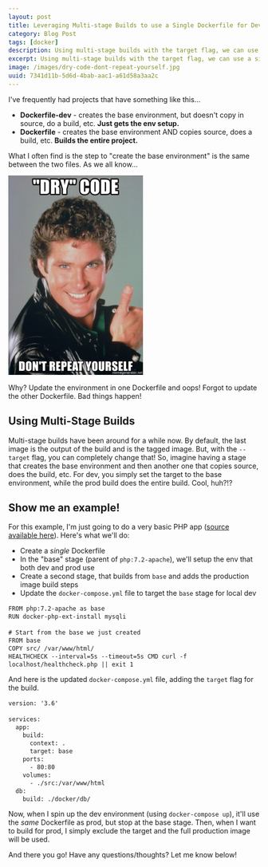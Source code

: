```yaml
---
layout: post
title: Leveraging Multi-stage Builds to use a Single Dockerfile for Dev and Prod
category: Blog Post
tags: [docker]
description: Using multi-stage builds with the target flag, we can use a single Dockerfile for dev and prod
excerpt: Using multi-stage builds with the target flag, we can use a single Dockerfile for dev and prod
image: /images/dry-code-dont-repeat-yourself.jpg
uuid: 7341d11b-5d6d-4bab-aac1-a61d58a3aa2c
---
```


I've frequently had projects that have something like this...

- **Dockerfile-dev** - creates the base environment, but doesn't copy in source, do a build, etc. **Just gets the env setup.**
- **Dockerfile** - creates the base environment AND copies source, does a build, etc. **Builds the entire project.**

What I often find is the step to "create the base environment" is the same between the two files. As we all know...

<div class="text-center">
  <img alt="Don't repeat yourself" src="/images/dry-code-dont-repeat-yourself.jpg" style="height:400px;" />
</div>

Why? Update the environment in one Dockerfile and oops! Forgot to update the other Dockerfile. Bad things happen!

## Using Multi-Stage Builds

Multi-stage builds have been around for a while now. By default, the last image is the output of the build and is the tagged image. But, with the `--target` flag, you can completely change that! So, imagine having a stage that creates the base environment and then another one that copies source, does the build, etc. For dev, you simply set the target to the base environment, while the prod build does the entire build. Cool, huh?!?


## Show me an example!

For this example, I'm just going to do a very basic PHP app ([source available here](https://github.com/mikesir87/docker-lamp-demo)). Here's what we'll do:

- Create a _single_ Dockerfile
- In the "base" stage (parent of `php:7.2-apache`), we'll setup the env that both dev and prod use
- Create a second stage, that builds from `base` and adds the production image build steps
- Update the `docker-compose.yml` file to target the `base` stage for local dev

<pre class="no-wrap language-dockerfile" data-title="Dockerfile"><code class="dockerfile">FROM php:7.2-apache as base
RUN docker-php-ext-install mysqli

# Start from the base we just created
FROM base
COPY src/ /var/www/html/
HEALTHCHECK --interval=5s --timeout=5s CMD curl -f localhost/healthcheck.php || exit 1
</code></pre>

And here is the updated `docker-compose.yml` file, adding the `target` flag for the build.

<pre class="no-wrap language-yaml" data-title="docker-compose.yml"><code class="yaml">version: '3.6'

services:
  app:
    build:
      context: .
      target: base
    ports:
      - 80:80
    volumes:
      - ./src:/var/www/html
  db:
    build: ./docker/db/
</code></pre>

Now, when I spin up the dev environment (using `docker-compose up`), it'll use the _same_ Dockerfile as prod, but stop at the base stage. Then, when I want to build for prod, I simply exclude the target and the full production image will be used.

And there you go! Have any questions/thoughts? Let me know below!